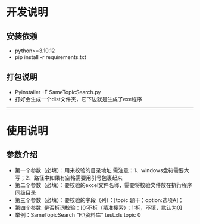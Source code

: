 # 开发说明
## 安装依赖
- python>=3.10.12
- pip install -r requirements.txt

## 打包说明
- Pyinstaller -F SameTopicSearch.py
- 打好会生成一个dist文件夹，它下边就是生成了exe程序

***
# 使用说明
## 参数介绍
- 第一个参数（必填）：用来校验的目录地址,需注意：1、windows盘符需要大写；2、路径中如果有空格需要用引号包裹起来
- 第二个参数（必填）：要校验的excel文件名称，需要将校验文件放在执行程序同级目录
- 第三个参数（必填）：要校验的字段（列）：[topic:题干；option:选项A]；
- 第四个参数: 是否拆词校验：[0:不拆（精准搜索）；1:拆，不填，默认为0]
- 举例：SameTopicSearch "F:\\资料库" test.xls topic 0